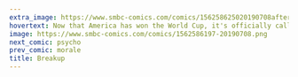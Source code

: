```yaml
---
extra_image: https://www.smbc-comics.com/comics/156258625020190708after.png
hovertext: Now that America has won the World Cup, it's officially called Soccer until someone beats us.
image: https://www.smbc-comics.com/comics/1562586197-20190708.png
next_comic: psycho
prev_comic: morale
title: Breakup
---
```


